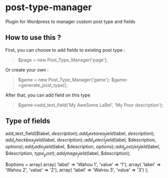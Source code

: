 post-type-manager
=================

Plugin for Wordpress to manager custom post type and fields 

How to use this ? 
-----------------

First, you can choose to add fields to existing post type :

> $page = new Post_Type_Manager('page');

Or create your own :

> $game = new Post_Type_Manager('game');
> $game->generate_post_type();

After that, you can add field on this type

> $game->add_text_field('My AweSome LaBel', 'My Poor description');

Type of fields
--------------

add_text_field($label, $description);
add_textarea_field($label, $description);
add_checkbox_field($label, $description);
add_select_field($label, $description, $options);
add_radio_field($label, $description, $options);
add_post_list_field($label, $description, $type_post);
add_image_field($label, $description);

$options = array(
  array(  'label' => 'Wahou 1',
          'value' => '1'),
  array(  'label' => 'Wahou 2',
          'value' => '2'),
  array(  'label' => 'Wahou 3',
          'value' => '3')
);
